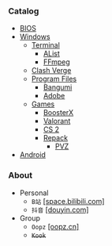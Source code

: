### Catalog
- [BIOS](/bios.md)
- [Windows](/windows/windows.md)
  - [Terminal](/windows/terminal.md)
    - [AList](/terminal/alist.md)
    - [FFmpeg](/terminal/ffmpeg.md)
  - [Clash Verge](/windows/clash-verge.md)
  - [Program Files](/windows/program-files.md)
    - [Bangumi](/windows/program-files/bangumi.md)
    - [Adobe](/windows/program-files/adobe.md)
  - [Games](/windows/games/games.md)
    - [BoosterX](/windows/games/boosterx.md)
    - [Valorant](/windows/games/valorant.md)
    - [CS 2](/windows/games/cs-2/cs-2.md)
    - [Repack](/windows/games/repack/repack.md)
      - [PVZ](/windows/games/repack/pvzhe.md)
- [Android](/android/android.md)

### About
* Personal
  * `B站` [[space.bilibili.com]](https://space.bilibili.com/13790079)
  * `抖音` [[douyin.com]](https://www.douyin.com/user/MS4wLjABAAAAUP1PTicjItw9J-CVLw0JiNEQyY3arAWKl3IFfxYSy94)
* Group
  * `Oopz` [[oopz.cn]](https://oopz.cn/i/jMbLMT)
  * ~~`Kook`~~